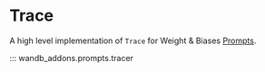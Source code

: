 # Trace

A high level implementation of `Trace` for Weight & Biases [Prompts](https://docs.wandb.ai/guides/prompts).


::: wandb_addons.prompts.tracer
